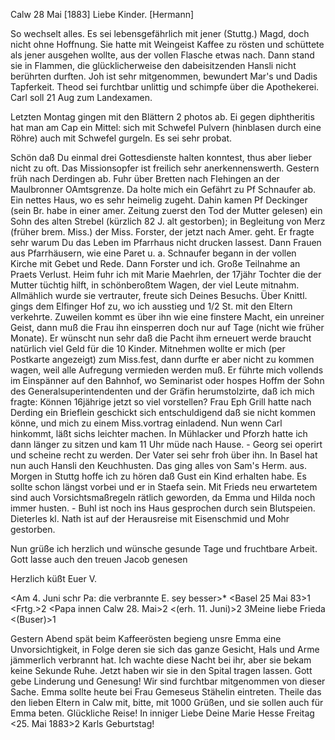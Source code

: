  Calw 28 Mai [1883]
Liebe Kinder. [Hermann]

So wechselt alles. Es sei lebensgefährlich mit jener (Stuttg.) Magd, doch nicht ohne Hoffnung. Sie hatte mit Weingeist Kaffee zu rösten und schüttete als jener ausgehen wollte, aus der vollen Flasche etwas nach. Dann stand sie in Flammen, die glücklicherweise den dabeisitzenden Hansli nicht berührten durften. Joh ist sehr mitgenommen, bewundert Mar's und Dadis Tapferkeit. Theod sei furchtbar unlittig und schimpfe über die Apothekerei. Carl soll 21 Aug zum Landexamen.

Letzten Montag gingen mit den Blättern 2 photos ab. Ei gegen diphtheritis hat man am Cap ein Mittel: sich mit Schwefel Pulvern (hinblasen durch eine Röhre) auch mit Schwefel gurgeln. Es sei sehr probat.

Schön daß Du einmal drei Gottesdienste halten konntest, thus aber lieber nicht zu oft. Das Missionsopfer ist freilich sehr anerkennenswerth. 
Gestern früh nach Derdingen ab. Fuhr über Bretten nach Flehingen an der Maulbronner OAmtsgrenze. Da holte mich ein Gefährt zu Pf Schnaufer ab. Ein nettes Haus, wo es sehr heimelig zugeht. Dahin kamen Pf Deckinger (sein Br. habe in einer amer. Zeitung zuerst den Tod der Mutter gelesen) ein Sohn des alten Strebel (kürzlich 82 J. alt gestorben); in Begleitung von Merz (früher brem. Miss.) der Miss. Forster, der jetzt nach Amer. geht. Er fragte sehr warum Du das Leben im Pfarrhaus nicht drucken lassest. Dann Frauen aus Pfarrhäusern, wie eine Paret u. a. Schnaufer begann in der vollen Kirche mit Gebet und Rede. Dann Forster und ich. Große Teilnahme an Praets Verlust. Heim fuhr ich mit Marie Maehrlen, der 17jähr Tochter die der Mutter tüchtig hilft, in schönberoßtem Wagen, der viel Leute mitnahm. Allmählich wurde sie vertrauter, freute sich Deines Besuchs. Über Knittl. gings dem Elfinger Hof zu, wo ich ausstieg und 1/2 St. mit den Eltern verkehrte. Zuweilen kommt es über ihn wie eine finstere Macht, ein unreiner Geist, dann muß die Frau ihn einsperren doch nur auf Tage (nicht wie früher Monate). Er wünscht nun sehr daß die Pacht ihm erneuert werde braucht natürlich viel Geld für die 10 Kinder. Mitnehmen wollte er mich (per Postkarte angezeigt) zum Miss.fest, dann durfte er aber nicht zu kommen wagen, weil alle Aufregung vermieden werden muß. Er führte mich vollends im Einspänner auf den Bahnhof, wo Seminarist oder hospes Hoffm der Sohn des Generalsuperintendenten und der Gräfin herumstolzirte, daß ich mich fragte: Können 16jährige jetzt so viel vorstellen? Frau Eph Grill hatte nach Derding ein Brieflein geschickt sich entschuldigend daß sie nicht kommen könne, und mich zu einem Miss.vortrag einladend. Nun wenn Carl hinkommt, läßt sichs leichter machen. In Mühlacker und Pforzh hatte ich dann länger zu sitzen und kam 11 Uhr müde nach Hause. - Georg sei operirt und scheine recht zu werden. Der Vater sei sehr froh über ihn. In Basel hat nun auch Hansli den Keuchhusten. Das ging alles von Sam's Herm. aus. Morgen in Stuttg hoffe ich zu hören daß Gust ein Kind erhalten habe. Es sollte schon längst vorbei und er in Staefa sein. Mit Frieds neu erwartetem sind auch Vorsichtsmaßregeln rätlich geworden, da Emma und Hilda noch immer husten. - Buhl ist noch ins Haus gesprochen durch sein Blutspeien. Dieterles kl. Nath ist auf der Herausreise mit Eisenschmid und Mohr gestorben.

Nun grüße ich herzlich und wünsche gesunde Tage und fruchtbare Arbeit. Gott lasse auch den treuen Jacob genesen

 Herzlich küßt Euer V.

<Am 4. Juni schr Pa: die verbrannte E. sey besser>*
 <Basel 25 Mai 83>1 <Frtg.>2
 <Papa innen Calw 28. Mai>2
 <(erh. 11. Juni)>2
3Meine liebe Frieda <(Buser)>1

Gestern Abend spät beim Kaffeerösten begieng unsre Emma eine Unvorsichtigkeit, in Folge deren sie sich das ganze Gesicht, Hals und Arme jämmerlich verbrannt hat. Ich wachte diese Nacht bei ihr, aber sie bekam keine Sekunde Ruhe. Jetzt haben wir sie in den Spital tragen lassen. Gott gebe Linderung und Genesung! Wir sind furchtbar mitgenommen von dieser Sache. Emma sollte heute bei Frau Gemeseus Stähelin eintreten. Theile das den lieben Eltern in Calw mit, bitte, mit 1000 Grüßen, und sie sollen auch für Emma beten. 
Glückliche Reise! In inniger Liebe Deine
 Marie Hesse
Freitag <25. Mai 1883>2
Karls Geburtstag!
